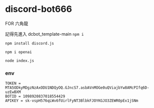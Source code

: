 # discord-bot666
FOR 六角龍

記得先進入 dcbot_template-main
`npm i`

`npm install discord.js`

`npm i openai`


`node index.js`

### env
```
TOKEN = MTA5ODkyMDgzNzAxODU1NDQyOQ.GJncS7.asbAVnMOGe0uQViajbYw8AMcPIfq6D-uzEwBXM
BOTID = 1098920837018554429
APIKEY = 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
```